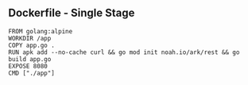 Dockerfile - Single Stage
---
```docker
FROM golang:alpine
WORKDIR /app
COPY app.go .
RUN apk add --no-cache curl && go mod init noah.io/ark/rest && go build app.go
EXPOSE 8080
CMD ["./app"]
```